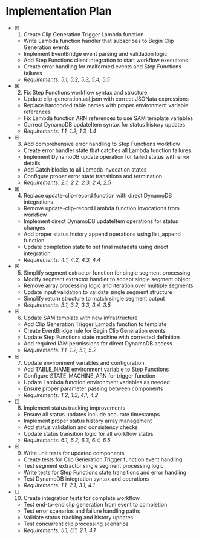 # Implementation Plan

- [x] 1. Create Clip Generation Trigger Lambda function





  - Write Lambda function handler that subscribes to Begin Clip Generation events
  - Implement EventBridge event parsing and validation logic
  - Add Step Functions client integration to start workflow executions
  - Create error handling for malformed events and Step Functions failures
  - _Requirements: 5.1, 5.2, 5.3, 5.4, 5.5_

- [x] 2. Fix Step Functions workflow syntax and structure





  - Update clip-generation.asl.json with correct JSONata expressions
  - Replace hardcoded table names with proper environment variable references
  - Fix Lambda function ARN references to use SAM template variables
  - Correct DynamoDB updateItem syntax for status history updates
  - _Requirements: 1.1, 1.2, 1.3, 1.4_

- [x] 3. Add comprehensive error handling to Step Functions workflow





  - Create error handler state that catches all Lambda function failures
  - Implement DynamoDB update operation for failed status with error details
  - Add Catch blocks to all Lambda invocation states
  - Configure proper error state transitions and termination
  - _Requirements: 2.1, 2.2, 2.3, 2.4, 2.5_

- [x] 4. Replace update-clip-record function with direct DynamoDB integrations





  - Remove update-clip-record Lambda function invocations from workflow
  - Implement direct DynamoDB updateItem operations for status changes
  - Add proper status history append operations using list_append function
  - Update completion state to set final metadata using direct integration
  - _Requirements: 4.1, 4.2, 4.3, 4.4_

- [x] 5. Simplify segment extractor function for single segment processing





  - Modify segment extractor handler to accept single segment object
  - Remove array processing logic and iteration over multiple segments
  - Update input validation to validate single segment structure
  - Simplify return structure to match single segment output
  - _Requirements: 3.1, 3.2, 3.3, 3.4, 3.5_

- [x] 6. Update SAM template with new infrastructure





  - Add Clip Generation Trigger Lambda function to template
  - Create EventBridge rule for Begin Clip Generation events
  - Update Step Functions state machine with corrected definition
  - Add required IAM permissions for direct DynamoDB access
  - _Requirements: 1.1, 1.2, 5.1, 5.2_

- [x] 7. Update environment variables and configuration





  - Add TABLE_NAME environment variable to Step Functions
  - Configure STATE_MACHINE_ARN for trigger function
  - Update Lambda function environment variables as needed
  - Ensure proper parameter passing between components
  - _Requirements: 1.2, 1.3, 4.1, 4.2_

- [ ] 8. Implement status tracking improvements





  - Ensure all status updates include accurate timestamps
  - Implement proper status history array management
  - Add status validation and consistency checks
  - Update status transition logic for all workflow states
  - _Requirements: 6.1, 6.2, 6.3, 6.4, 6.5_

- [x] 9. Write unit tests for updated components





  - Create tests for Clip Generation Trigger function event handling
  - Test segment extractor single segment processing logic
  - Write tests for Step Functions state transitions and error handling
  - Test DynamoDB integration syntax and operations
  - _Requirements: 1.1, 2.1, 3.1, 4.1_

- [ ] 10. Create integration tests for complete workflow
  - Test end-to-end clip generation from event to completion
  - Test error scenarios and failure handling paths
  - Validate status tracking and history updates
  - Test concurrent clip processing scenarios
  - _Requirements: 5.1, 6.1, 2.1, 4.1_
